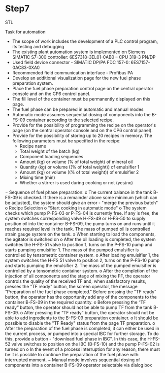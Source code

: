 # Step7
STL

Task for automation
- The scope of work includes the development of a PLC control program, its testing and debugging
- The existing plant automation system is implemented on Siemens SIMATIC S7-300 controller: 6ES7318-3EL01-0AB0 – CPU 319-3 PN/DP
- Used field device connector - SIMATIC DP/PA FDC 157-0: 6ES7157-0AC83-0XA0
- Recommended field communication interface - Profibus PA
- Develop an additional visualization page for the new fuel phase preparation system.
- Place the fuel phase preparation control page on the central operator console and on the CP6 control panel.
- The fill level of the container must be permanently displayed on this page.
- The fuel phase can be prepared in automatic and manual modes
- Automatic mode assumes sequential dosing of components into the B-FS-09 container according to the selected recipe.
- Provide for the possibility of programming the recipe on the operator's page (on the central operator console and on the CP6 control panel).
- Provide for the possibility of storing up to 20 recipes in memory. The following parameters must be specified in the recipe:
    - Recipe name
    - Total weight of the batch (kg)
    - Component loading sequences
    - Amount (kg) or volume (% of total weight) of mineral oil
    - Quantity (kg) or volume ((% of total weight)) of emulsifier 1
    - Amount (kg) or volume ((% of total weight)) of emulsifier 2
    - Mixing time (min)
    - Whether a stirrer is used during cooking or not (yes/no)


− Sequence of fuel phase preparation:
o The current balance in the tank B-FS-09 is checked. If there is a remainder
above some minimum (which can be adjusted), the system should
give an error - "merge the previous batch"
o Recipe Selection
o "Start cooking in automatic mode"
o The system checks which pump P-FS-03 or P-FS-04 is currently free. If any is free, the system switches 
corresponding valve H-FS-49 or H-FS-50 to supply position 
oil into the container B-FS-09, the pump turns on and runs until it reaches
required level in the tank. The mass of pumped oil is controlled
strain gauge system on the tank.
o When starting to load the components, the agitator is switched on
o After the oil loading is completed, the system switches the H-FS-51 valve to
position 1, turns on the P-FS-10 pump and starts pumping emulsifier 1.
The mass of the pumped emulsifier is controlled by tensometric
container system.
o After loading emulsifier 1, the system switches the H-FS 51 valve to position 2, turns on the P-FS-10 pump and starts pumping the emulsifier
2. The mass of the pumped emulsifier is controlled by a tensometric
container system.
o After the completion of the injection of all components and the stage of mixing the FF,
the operator controls the quality of the received TF and, when satisfactory results, presses the "TF ready" button, the screen
operator, the message “Preparation of the fuel phase
completed." Before pressing the "TF ready" button, the operator has the opportunity
add any of the components to the container B-FS-09 in the required
quantity.
o Before pressing the “TF ready” button, the operator should not be able to
pump TF from the tank B-FS-09.
o After pressing the “TF ready” button, the operator should not be able to
add ingredients to the B-FS-09 preparation container.
o It should be possible to disable the "TF Ready" status from the page
TF preparation.
o After the preparation of the fuel phase is completed, it can either be
used in the current process, or pumped into a special IBC for
further storage. To do this, provide a button - "download
fuel phase in IBC". In this case, the H-FS-52 valve switches to
position on the IBC (B-FS-10) and the pump P-FS-02 is turned on
o In the event of a process interruption for any reason, there must be
it is possible to continue the preparation of the fuel phase with
interrupted moment.
− Manual mode involves sequential dosing of components into a container
B-FS-09 operator selectable via dialog box

